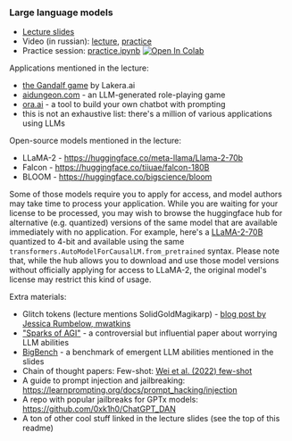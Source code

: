 ### Large language models


- [Lecture slides](https://drive.google.com/file/d/1IOx71suOn8uF_AbNrPhQxjnNNA5UGQY1/view?usp=share_link) 
- Video (in russian): [lecture](https://disk.yandex.ru/i/O1oEoThF0h02GA), [practice](https://disk.yandex.ru/d/A-giSxCD1ydPzA)
- Practice session: [practice.ipynb](./practice.ipynb) [![Open In Colab](https://colab.research.google.com/assets/colab-badge.svg)](https://colab.research.google.com/github/yandexdataschool/nlp_course/blob/2023/week06_llm/practice.ipynb)


Applications mentioned in the lecture:
- [the Gandalf game](https://gandalf.lakera.ai/) by Lakera.ai
- [aidungeon.com](https://play.aidungeon.com/) - an LLM-generated role-playing game
- [ora.ai](https://ora.ai) - a tool to build your own chatbot with prompting
- this is not an exhaustive list: there's a million of various applications using LLMs

Open-source models mentioned in the lecture:
- LLaMA-2 - https://huggingface.co/meta-llama/Llama-2-70b
- Falcon - https://huggingface.co/tiiuae/falcon-180B
- BLOOM - https://huggingface.co/bigscience/bloom

Some of those models require you to apply for access, and model authors may take time to process your application. While you are waiting for your license to be processed, you may wish to browse the huggingface hub for alternative (e.g. quantized) versions of the same model that are available immediately with no application. For example, here's a [LLaMA-2-70B](https://huggingface.co/TheBloke/Llama-2-70B-Chat-GPTQ) quantized to 4-bit and available using the same `transformers.AutoModelForCausalLM.from_pretrained` syntax. Please note that, while the hub allows you to download and use those model versions without officially applying for access to LLaMA-2, the original model's license may restrict this kind of usage.


Extra materials:
- Glitch tokens (lecture mentions SolidGoldMagikarp) - [blog post by Jessica Rumbelow, mwatkins](https://www.lesswrong.com/posts/aPeJE8bSo6rAFoLqg/solidgoldmagikarp-plus-prompt-generation)
- ["Sparks of AGI"](https://arxiv.org/abs/2303.12712) - a controversial but influential paper about worrying LLM abilities
- [BigBench](https://github.com/google/BIG-bench) - a benchmark of emergent LLM abilities mentioned in the slides
- Chain of thought papers: Few-shot: [Wei et al. (2022) few-shot](https://arxiv.org/abs/2201.11903)
- A guide to prompt injection and jailbreaking: https://learnprompting.org/docs/prompt_hacking/injection
- A repo with popular jailbreaks for GPTx models: https://github.com/0xk1h0/ChatGPT_DAN
- A ton of other cool stuff linked in the lecture slides (see the top of this readme)

